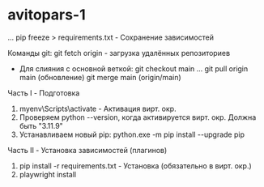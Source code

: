 # avitopars-1

...
pip freeze > requirements.txt - Сохранение зависимостей

Команды git:
git fetch origin - загрузка удалённых репозиториев
- Для слияния с основной веткой:
    git checkout main ... git pull origin main (обновление)
    git merge main (origin/main)


Часть I - Подготовка
1) myenv\Scripts\activate - Активация вирт. окр.
2) Проверяем python --version, когда активируется вирт. окр. Должна быть "3.11.9"
3) Устанавливаем новый pip: python.exe -m pip install --upgrade pip

Часть II - Установка зависимостей (плагинов)
1) pip install -r requirements.txt - Установка (обязательно в вирт. окр.)
2) playwright install

